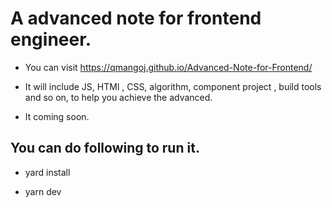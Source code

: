 #  A advanced note for frontend engineer.

- You can visit https://qmangoj.github.io/Advanced-Note-for-Frontend/

- It will include JS, HTMl , CSS, algorithm, component project , build tools and so on, to help you achieve the advanced.

- It coming soon.



## You can do following to run it.

 - yard install

 - yarn dev
